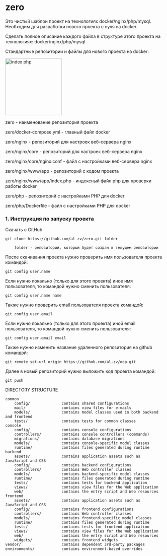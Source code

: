 # zero

Это чистый шаблон проект на технологиях docker/nginx/php/mysql. Необходим для разработки нового проекта с нуля на docker.

Сделать полное описание каждого файла в структуре этого проекта на технологиях: docker/nginx/php/mysql

Стандартные репозитории и файлы для нового проекта на docker:

<img width="180" alt="index php" src="https://github.com/al-zv/zero/assets/63869857/77fd833a-1d9b-4e59-96e5-4f60e80f1e69">

zero - наименование репозитория проекта

zero/docker-compose.yml - главный файл docker


zero/nginx - репозиторий для настроек веб-сервера nginx

zero/nginx/core - репозиторий для настроек веб-сервера nginx

zero/nginx/core/nginx.conf - файл с настройками веб-сервера nginx


zero/nginx/www/app - репозиторий с кодом проекта

zero/nginx/www/app/index.php - индексный файл php для проверки работы docker


zero/php - репозиторий с настройками PHP для docker

zero/php/Dockerfile - файл с настройками PHP для docker

### <a name="21">1. Инструкция по запуску проекта</a> 

Скачать с GitHub

    git clone https://github.com/al-zv/zero.git folder

        folder - репозиторий, который будет создан в текущем репозитории

После скачивания проекта нужно проверить имя пользователя проекта командой:

    git config user.name

Если нужно локально (только для этого проекта) иное имя пользователя, то командой нужно сменить пользователя:

    git config user.name name

Также нужно проверить email пользователя проекта командой:

    git config user.email

Если нужно локально (только для этого проекта) иной email пользователя, то командой нужно сменить пользователя:

    git config user.email email

Также нужно изменить название удаленного репозитория на github командой:

    git remote set-url origin https://github.com/al-zv/oop.git

Далее в новый репозиторий нужно выложить код проекта командой:

    git push
    


DIRECTORY STRUCTURE

    common
        config/              contains shared configurations
        mail/                contains view files for e-mails
        models/              contains model classes used in both backend and frontend
        tests/               contains tests for common classes    
    console
        config/              contains console configurations
        controllers/         contains console controllers (commands)
        migrations/          contains database migrations
        models/              contains console-specific model classes
        runtime/             contains files generated during runtime
    backend
        assets/              contains application assets such as JavaScript and CSS
        config/              contains backend configurations
        controllers/         contains Web controller classes
        models/              contains backend-specific model classes
        runtime/             contains files generated during runtime
        tests/               contains tests for backend application    
        views/               contains view files for the Web application
        web/                 contains the entry script and Web resources
    frontend
        assets/              contains application assets such as JavaScript and CSS
        config/              contains frontend configurations
        controllers/         contains Web controller classes
        models/              contains frontend-specific model classes
        runtime/             contains files generated during runtime
        tests/               contains tests for frontend application
        views/               contains view files for the Web application
        web/                 contains the entry script and Web resources
        widgets/             contains frontend widgets
    vendor/                  contains dependent 3rd-party packages
    environments/            contains environment-based overrides

